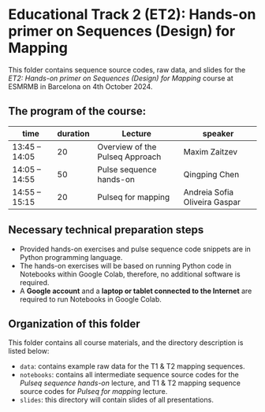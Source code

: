 # Educational Track 2 (ET2): Hands-on primer on Sequences (Design) for Mapping	
This folder contains sequence source codes, raw data, and slides for the *ET2: Hands-on primer on Sequences (Design) for Mapping* course at ESMRMB in Barcelona on 4th October 2024.     
## The program of the course: 
|time      |duration|Lecture                                                              |speaker                         |
|---------------|--------|-------------------------------------------------------------------|-------------------------------|
|13:45 – 14:05  |20      |Overview of the Pulseq Approach	                                   |Maxim Zaitzev                  |
|14:05 – 14:55  |50      |Pulse sequence hands-on	                                           |Qingping Chen                  |
|14:55 – 15:15	|20      |Pulseq for mapping	                                               |Andreia Sofia Oliveira Gaspar  |

## Necessary technical preparation steps
* Provided hands-on exercises and pulse sequence code snippets are in Python programming language.
* The hands-on exercises will be based on running Python code in Notebooks within Google Colab, therefore, no additional software is required.    
* A **Google account** and a **laptop or tablet connected to the Internet** are required to run Notebooks in Google Colab.

## Organization of this folder
This folder contains all course materials, and the directory description is listed below:
* `data`: contains example raw data for the T1 & T2 mapping sequences.
* `notebooks`:	contains all intermediate sequence source codes for the *Pulseq sequence hands-on* lecture, and T1 & T2 mapping sequence source codes for *Pulseq for mapping* lecture.
* `slides`:	this directory will contain slides of all presentations.
